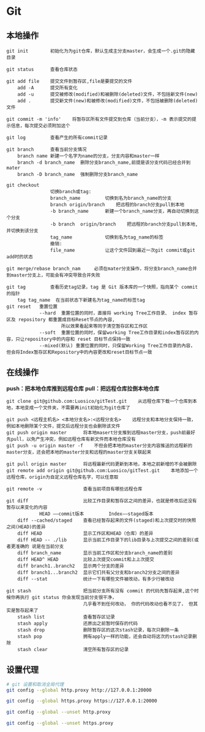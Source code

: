 # Git

## 本地操作
	git init  		初始化为为git仓库，默认生成主分支master，会生成一个.git的隐藏目录
	
	git status  	查看仓库状态
	
	git add file	提交文件到暂存区,file是要提交的文件
		add -A		提交所有变化
		add -u		提交被修改(modified)和被删除(deleted)文件，不包括新文件(new)
		add .		提交新文件(new)和被修改(modified)文件，不包括被删除(deleted)文件
	
	git commit -m 'info' 	将暂存区所有文件提交到仓库（当前分支），-m 表示提交的提示信息，每次提交必须附加这个
	
	git log			查看产生的所有commit记录
	
	git branch		查看当前分支情况
		branch name 新建一个名字为name的分支，分支内容和master一样
		branch -d branch_name  删除分支branch_name,前提是该分支代码已经合并到mater
		branch -D branch_name  强制删除分支branch_name
	
	git checkout  	
				 	切换branch或tag:
					branch_name  	  	切换到名为branch_name的分支
					branch origin/branch	把远程的branch分支pull到本地
					-b branch_name  	新建一个branch_name分支，再自动切换到这个分支
					-b branch  origin/branch	把远程的branch分支pull到本地,并切换到该分支
				 	tag_name		  	切换到名为tag_name的标签
					撤销:
					file_name			让这个文件回到最近一次git commit或git add时的状态
				 
	git merge/rebase branch_nam 	必须在mater分支操作，将分支branch_name合并到master分支上，可能会有冲突导致合并失败
	
	git tag 		查看历史tag记录，tag 是 Git 版本库的一个快照，指向某个 commit 的指针
		tag tag_name  在当前状态下新建名为tag_name的标签tag
	git reset	重置位置
				--hard	重置位置的同时，直接将 working Tree工作目录、 index 暂存区及 repository 都重置成目标Reset节点的內容,
						所以效果看起来等同于清空暂存区和工作区
				--soft	重置位置的同时，保留working Tree工作目录和index暂存区的内容，只让repository中的内容和 reset 目标节点保持一致
				--mixed(默认)	重置位置的同时，只保留Working Tree工作目录的內容，但会将Index暂存区和Repository中的內容更改和reset目标节点一致

## 在线操作
**push：把本地仓库推到远程仓库**
**pull：把远程仓库拉倒本地仓库**

	git clone git@github.com:Luosico/gitTest.git    从远程仓库下载一个仓库到本地，本地变成一个文件夹，不需要再init初始化为git仓库了
	
	git push <远程主机名> <本地分支名>:<远程分支名>	远程分支和本地分支保持一致，例如本地删除某个文件，提交后远程分支也会删除该文件
	git push origin master		将本地masert分支推到远程master分支，push前最好先pull，以免产生冲突，例如远程仓库有新文件而本地仓库没有
	git push -u origin master -f 	不但会把本地的master分支内容推送的远程新的master分支，还会把本地的master分支和远程的master分支关联起来
	
	git pull origin master 		将远程最新代码更新到本地，本地之前新增的不会被删除
	git remote add origin git@github.com:Luosico/gitTest.git	本地添加一个远程仓库，origin为自定义远程仓库名字，可以任意取
	
	git remote -v				查看当前项目有哪些远程仓库
	
	git diff					比较工作目录和暂存区之间的差异，也就是修改后还没有暂存以来变化的内容
				HEAD ——commit版本         Index——staged版本
		diff --cached/staged	查看已经暂存起来的文件(staged)和上次提交时的快照之间(HEAD)的差异
		diff HEAD				显示工作区和HEAD（仓库）的差异
		diff HEAD -- ./lib 		显示当前工作目录下的lib目录与上次提交之间的差别(或者更准确的 说是在当前分支
		diff branch_name		显示当前工作区和分支branch_name的差别
		diff HEAD^ HEAD 		比较上次提交commit和上上次提交
		diff branch1..branch2	显示两个分支的差异
		diff branch1...branch2	显示它们共有父分支和branch2分支之间的差异
		diff --stat				统计一下有哪些文件被改动，有多少行被改动
	
	git stash					把当前分支所有没有 commit 的代码先暂存起来,这个时候你再执行 git status 你会发现当前分支很干净，
								几乎看不到任何改动， 你的代码改动也看不见了， 但其实是暂存起来了
		stash list				查看暂存区记录
		stash apply				还原出之前暂时保存的代码
		stash drop				删除暂存区的这次stash记录，每次只删除一条
		stash pop				拥有apply一样的功能，还会自动将这次的stash记录删除
		stash clear				清空所有暂存区的记录





## 设置代理

```sh
# git 设置和取消全局代理
git config --global http.proxy http://127.0.0.1:20000

git config --global https.proxy https://127.0.0.1:20000

git config --global --unset http.proxy

git config --global --unset https.proxy
```

